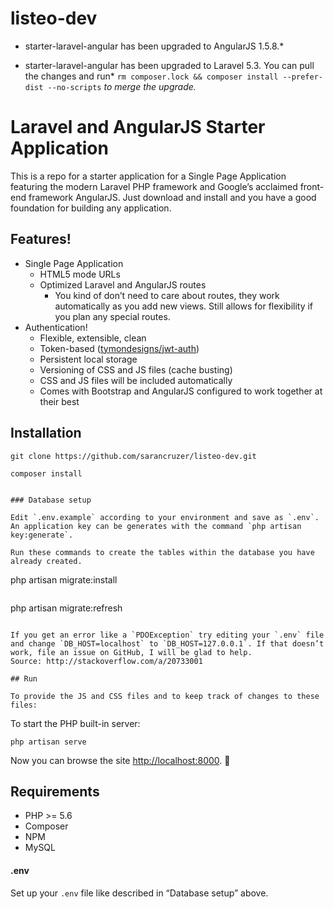 
# listeo-dev

 - starter-laravel-angular has been upgraded to AngularJS 1.5.8.*

- starter-laravel-angular has been upgraded to Laravel 5.3. You can pull the changes and run* `rm composer.lock && composer install --prefer-dist --no-scripts` *to merge the upgrade.*

# Laravel and AngularJS Starter Application

This is a repo for a starter application for a Single Page Application featuring the modern Laravel PHP framework and Google’s acclaimed front-end framework AngularJS. Just download and install and you have a good foundation for building any application.

## Features!

- Single Page Application
  - HTML5 mode URLs
  - Optimized Laravel and AngularJS routes
    - You kind of don’t need to care about routes, they work automatically as you add new views. Still allows for flexibility if you plan any special routes.
- Authentication!
  - Flexible, extensible, clean
  - Token-based ([tymondesigns/jwt-auth](https://github.com/tymondesigns/jwt-auth))
  - Persistent local storage
  - Versioning of CSS and JS files (cache busting)
  - CSS and JS files will be included automatically
  - Comes with Bootstrap and AngularJS configured to work together at their best
  
## Installation
```
git clone https://github.com/sarancruzer/listeo-dev.git
```
```
composer install 
```
```

### Database setup

Edit `.env.example` according to your environment and save as `.env`.
An application key can be generates with the command `php artisan key:generate`.

Run these commands to create the tables within the database you have already created.

```
php artisan migrate:install
```
```
php artisan migrate:refresh
```

If you get an error like a `PDOException` try editing your `.env` file and change `DB_HOST=localhost` to `DB_HOST=127.0.0.1`. If that doesn’t work, file an issue on GitHub, I will be glad to help.
Source: http://stackoverflow.com/a/20733001

## Run

To provide the JS and CSS files and to keep track of changes to these files:
```

To start the PHP built-in server:
```
php artisan serve 
```

Now you can browse the site  [http://localhost:8000](http://localhost:8000). 🙌

## Requirements

- PHP >= 5.6
- Composer
- NPM
- MySQL 


#### .env

Set up your `.env` file like described in “Database setup” above.

